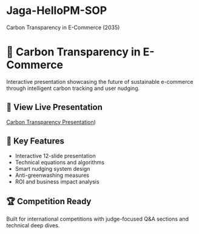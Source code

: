 # Jaga-HelloPM-SOP
Carbon Transparency in E-Commerce (2035)
# 🌱 Carbon Transparency in E-Commerce

Interactive presentation showcasing the future of sustainable e-commerce through intelligent carbon tracking and user nudging.

## 🚀 View Live Presentation
[Carbon Transparency Presentation]([https://htmlpreview.github.io/?https://github.com/harigovinda-clsi/Jaga-HelloPM-SOP/blob/main/carbon-transparency-presentation.html]))

## 🎯 Key Features
- Interactive 12-slide presentation
- Technical equations and algorithms
- Smart nudging system design
- Anti-greenwashing measures
- ROI and business impact analysis

## 🏆 Competition Ready
Built for international competitions with judge-focused Q&A sections and technical deep dives.
